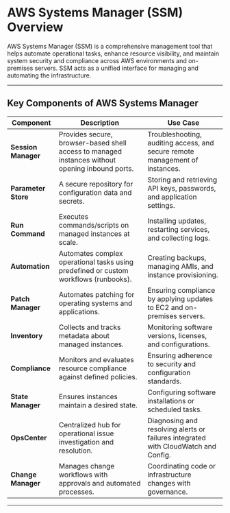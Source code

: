 # **AWS Systems Manager (SSM)** Overview

AWS Systems Manager (SSM) is a comprehensive management tool that helps automate operational tasks, enhance resource visibility, and maintain system security and compliance across AWS environments and on-premises servers. SSM acts as a unified interface for managing and automating the infrastructure.

---

## **Key Components of AWS Systems Manager**


| **Component**          | **Description**                                                                                 | **Use Case**                                                                                   |
|-------------------------|-------------------------------------------------------------------------------------------------|-----------------------------------------------------------------------------------------------|
| **Session Manager**     | Provides secure, browser-based shell access to managed instances without opening inbound ports. | Troubleshooting, auditing access, and secure remote management of instances.                 |
| **Parameter Store**     | A secure repository for configuration data and secrets.                                         | Storing and retrieving API keys, passwords, and application settings.                        |
| **Run Command**         | Executes commands/scripts on managed instances at scale.                                        | Installing updates, restarting services, and collecting logs.                                |
| **Automation**          | Automates complex operational tasks using predefined or custom workflows (runbooks).            | Creating backups, managing AMIs, and instance provisioning.                                  |
| **Patch Manager**       | Automates patching for operating systems and applications.                                      | Ensuring compliance by applying updates to EC2 and on-premises servers.                      |
| **Inventory**           | Collects and tracks metadata about managed instances.                                           | Monitoring software versions, licenses, and configurations.                                  |
| **Compliance**          | Monitors and evaluates resource compliance against defined policies.                            | Ensuring adherence to security and configuration standards.                                  |
| **State Manager**       | Ensures instances maintain a desired state.                                                     | Configuring software installations or scheduled tasks.                                       |
| **OpsCenter**           | Centralized hub for operational issue investigation and resolution.                             | Diagnosing and resolving alerts or failures integrated with CloudWatch and Config.           |
| **Change Manager**      | Manages change workflows with approvals and automated processes.                                | Coordinating code or infrastructure changes with governance.                                 |

---